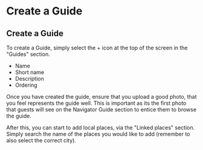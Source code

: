# Create a Guide

## Create a Guide

To create a Guide, simply select the + icon at the top of the screen in the "Guides" section.

* Name
* Short name
* Description
* Ordering

Once you have created the guide, ensure that you upload a good photo, that you feel represents the guide well. This is important as its the first photo that guests will see on the Navigator Guide section to entice them to browse the guide.

After this, you can start to add local places, via the "Linked places" section. Simply search the name of the places you would like to add \(remember to also select the correct city\).

